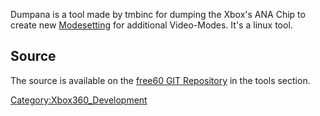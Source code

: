 Dumpana is a tool made by tmbinc for dumping the Xbox's ANA Chip to
create new [Modesetting](Modesetting "wikilink") for additional
Video-Modes. It's a linux tool.

## Source

The source is available on the [free60 GIT
Repository](Free60_Git_Repository) in the tools
section.

[Category:Xbox360_Development](Category_Xbox360_Development)